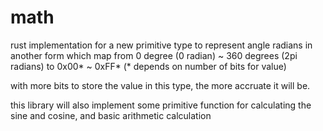 # math
rust implementation for a new primitive type to represent angle radians in another form 
which map from 0 degree (0 radian) ~ 360 degrees (2pi radians) to 0x00* ~ 0xFF* (* depends on number of bits for value)

with more bits to store the value in this type, the more accruate it will be.

this library will also implement some primitive function for calculating the sine and cosine, and basic arithmetic calculation


